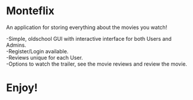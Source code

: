 # Monteflix  
An application for storing everything about the movies you watch!  
  
-Simple, oldschool GUI with interactive interface for both Users and Admins.  
-Register/Login available.  
-Reviews unique for each User.  
-Options to watch the trailer, see the movie reviews and review the movie.  

# Enjoy!
